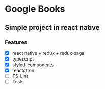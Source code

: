 # Google Books

## Simple project in react native
 
### Features
- [x] react native + redux + redux-saga
- [x] typescript
- [x] styled-components
- [x] reactotron
- [ ] TS-Lint
- [ ] Tests
